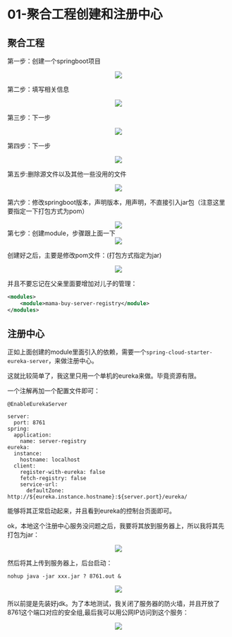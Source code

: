 # 01-聚合工程创建和注册中心

## 聚合工程

第一步：创建一个springboot项目

<div align="center">
    <img src="../pic/mama/mama1-1.png" >
</div>

第二步：填写相关信息
<div align="center">
    <img src="../pic/mama/mama1-2.png" >
</div>

第三步：下一步
<div align="center">
    <img src="../pic/mama/mama1-3.png" >
</div>

第四步：下一步
<div align="center">
    <img src="../pic/mama/mama1-4.png" >
</div>

第五步:删除源文件以及其他一些没用的文件
<div align="center">
    <img src="../pic/mama/mama1-5.png" >
</div>

第六步：修改springboot版本，声明版本，用<dependencyManagement>声明，不直接引入jar包（注意这里要指定一下打包方式为pom）
<div align="center">
    <img src="../pic/mama/mama1-6.png" >
</div>
第七步：创建module，步骤跟上面一下

<div align="center">
    <img src="../pic/mama/mama1-7.png" >
</div>

创建好之后，主要是修改pom文件：(打包方式指定为jar)

<div align="center">
    <img src="../pic/mama/mama1-8.png" >
</div>

并且不要忘记在父亲里面要增加对儿子的管理：


```xml
<modules>
    <module>mama-buy-server-registry</module>
</modules>
```

## 注册中心

正如上面创建的module里面引入的依赖，需要一个`spring-cloud-starter-eureka-server`，来做注册中心。

这就比较简单了，我这里只用一个单机的eureka来做。毕竟资源有限。

一个注解再加一个配置文件即可：


```
@EnableEurekaServer
```

```properties
server:
  port: 8761
spring:
  application:
    name: server-registry
eureka:
  instance:
    hostname: localhost
  client:
    register-with-eureka: false
    fetch-registry: false
    service-url:
      defaultZone: http://${eureka.instance.hostname}:${server.port}/eureka/
```
能够将其正常启动起来，并且看到eureka的控制台页面即可。

ok，本地这个注册中心服务没问题之后，我要将其放到服务器上，所以我将其先打包为jar：

<div align="center">
    <img src="../pic/mama/mama2-7.png" >
</div>

然后将其上传到服务器上，后台启动：

```
nohup java -jar xxx.jar ? 8761.out &
```

<div align="center">
    <img src="../pic/mama/mama2-11 .png" >
</div>

所以前提是先装好jdk。为了本地测试，我关闭了服务器的防火墙，并且开放了8761这个端口对应的安全组,最后我可以用公网IP访问到这个服务：



<div align="center">
    <img src="../pic/mama/mama2-8.png" >
</div>


